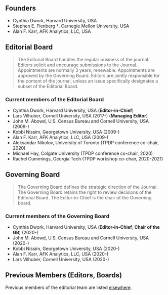 ## Founders

- Cynthia Dwork, Harvard University, USA
- Stephen E. Fienberg †, Carnegie Mellon University, USA
- Alan F. Karr, AFK Analytics, LLC, USA

## Editorial Board

> The Editorial Board handles the regular business of the journal.
Editors solicit and encourage submissions to the Journal.
Appointments are normally 3 years, renewable. Appointments are approved by the Governing Board.
Editors are jointly responsible for the content of the journal, unless
an issue specifically designates a subset of the Editorial Board.

### Current members of the Editorial Board

- Cynthia Dwork, Harvard University, USA (**Editor-in-Chief**)
- Lars Vilhuber, Cornell University, USA (2017-) (**Managing Editor**)
- John M. Abowd, U.S. Census Bureau and Cornell University, USA (2009-)
- Kobbi Nissim, Georgetown University, USA (2009-)
- Alan F. Karr, AFK Analytics, LLC, USA (2009-)
- Aleksandar Nikolov, University of Toronto (TPDP conference co-chair, 2020)
- Michael Hay, Colgate University (TPDP conference co-chair, 2020)
- Rachel Cummings, Georgia Tech (TPDP workshop co-chair, 2020-2021)


## Governing Board

> The Governing Board defines the strategic direction of the Journal.
The Governing Board retains the right to review decisions of the Editorial Board.
The Editor-in-Chief is the chair of the Governing board.

### Current members of the Governing Board

- Cynthia Dwork, Harvard University, USA (**Editor-in-Chief**, **Chair of the GB**) (2020-)
- John M. Abowd, U.S. Census Bureau and Cornell University, USA (2020-)
- Kobbi Nissim, Georgetown University, USA (2020-)
- Alan F. Karr, AFK Analytics, LLC, USA (2020-)
- Lars Vilhuber, Cornell University, USA (2020-)

## Previous Members (Editors, Boards)

Previous members of the editorial team are listed [elsewhere](https://journalprivacyconfidentiality.org/index.php/jpc/previous-editors).

